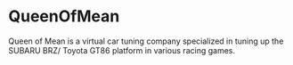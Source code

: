 # QueenOfMean
Queen of Mean is a virtual car tuning company specialized in tuning up the SUBARU BRZ/ Toyota GT86 platform in various racing games.
